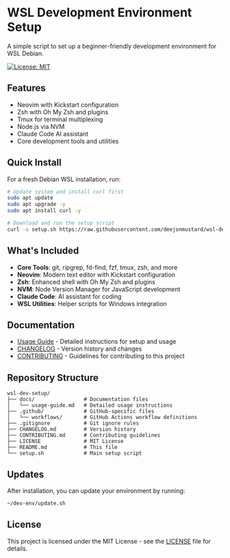 # WSL Development Environment Setup

A simple script to set up a beginner-friendly development environment for WSL Debian.

[![License: MIT](https://img.shields.io/badge/License-MIT-yellow.svg)](https://opensource.org/licenses/MIT)

## Features

- Neovim with Kickstart configuration
- Zsh with Oh My Zsh and plugins
- Tmux for terminal multiplexing
- Node.js via NVM
- Claude Code AI assistant
- Core development tools and utilities

## Quick Install

For a fresh Debian WSL installation, run:

```bash
# Update system and install curl first
sudo apt update
sudo apt upgrade -y
sudo apt install curl -y

# Download and run the setup script
curl -o setup.sh https://raw.githubusercontent.com/deejonmustard/wsl-dev-setup/main/setup.sh && chmod +x setup.sh && ./setup.sh
```

## What's Included

- **Core Tools**: git, ripgrep, fd-find, fzf, tmux, zsh, and more
- **Neovim**: Modern text editor with Kickstart configuration
- **Zsh**: Enhanced shell with Oh My Zsh and plugins
- **NVM**: Node Version Manager for JavaScript development
- **Claude Code**: AI assistant for coding
- **WSL Utilities**: Helper scripts for Windows integration

## Documentation

- [Usage Guide](docs/usage-guide.md) - Detailed instructions for setup and usage
- [CHANGELOG](CHANGELOG.md) - Version history and changes
- [CONTRIBUTING](CONTRIBUTING.md) - Guidelines for contributing to this project

## Repository Structure

```
wsl-dev-setup/
├── docs/                # Documentation files
│   └── usage-guide.md   # Detailed usage instructions
├── .github/             # GitHub-specific files
│   └── workflows/       # GitHub Actions workflow definitions
├── .gitignore           # Git ignore rules
├── CHANGELOG.md         # Version history
├── CONTRIBUTING.md      # Contributing guidelines
├── LICENSE              # MIT License
├── README.md            # This file
└── setup.sh             # Main setup script
```

## Updates

After installation, you can update your environment by running:

```bash
~/dev-env/update.sh
```

## License

This project is licensed under the MIT License - see the [LICENSE](LICENSE) file for details.
